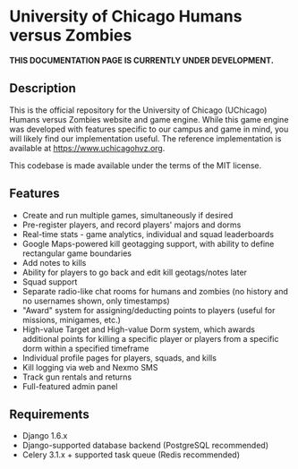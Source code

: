 # University of Chicago Humans versus Zombies

**THIS DOCUMENTATION PAGE IS CURRENTLY UNDER DEVELOPMENT.**


## Description

This is the official repository for the University of Chicago (UChicago) Humans versus Zombies website and game engine.
While this game engine was developed with features specific to our campus and game in mind, you will likely find our
implementation useful. The reference implementation is available at https://www.uchicagohvz.org. 

This codebase is made available under the terms of the MIT license.

## Features

* Create and run multiple games, simultaneously if desired
* Pre-register players, and record players' majors and dorms
* Real-time stats - game analytics, individual and squad leaderboards
* Google Maps-powered kill geotagging support, with ability to define rectangular game boundaries
* Add notes to kills
* Ability for players to go back and edit kill geotags/notes later
* Squad support
* Separate radio-like chat rooms for humans and zombies (no history and no usernames shown, only timestamps)
* "Award" system for assigning/deducting points to players (useful for missions, minigames, etc.)
* High-value Target and High-value Dorm system, which awards additional points for killing a specific
player or players from a specific dorm within a specified timeframe
* Individual profile pages for players, squads, and kills
* Kill logging via web and Nexmo SMS
* Track gun rentals and returns
* Full-featured admin panel

## Requirements

* Django 1.6.x
* Django-supported database backend (PostgreSQL recommended)
* Celery 3.1.x + supported task queue (Redis recommended)
